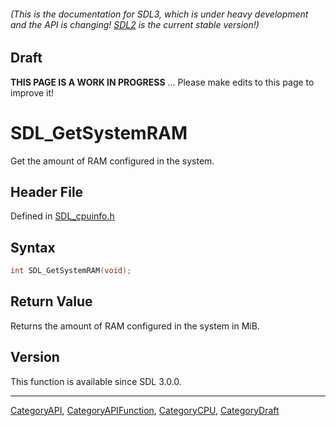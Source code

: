 ###### (This is the documentation for SDL3, which is under heavy development and the API is changing! [SDL2](https://wiki.libsdl.org/SDL2/) is the current stable version!)

## Draft

**THIS PAGE IS A WORK IN PROGRESS** ... Please make edits to this page to improve it!



<!-- #*^*^*^*^*See https://wiki.libsdl.org/SGFunctions for details on editing this page*^*^*^*^* -->
# SDL_GetSystemRAM

Get the amount of RAM configured in the system.

## Header File

Defined in [SDL_cpuinfo.h](https://github.com/libsdl-org/SDL/blob/main/include/SDL3/SDL_cpuinfo.h)

## Syntax

```c
int SDL_GetSystemRAM(void);

```

## Return Value

Returns the amount of RAM configured in the system in MiB.

## Version

This function is available since SDL 3.0.0.

----
[CategoryAPI](CategoryAPI), [CategoryAPIFunction](CategoryAPIFunction), [CategoryCPU](CategoryCPU), [CategoryDraft](CategoryDraft)
<!-- #See the Style Guide for instructions on editing the footer. -->


